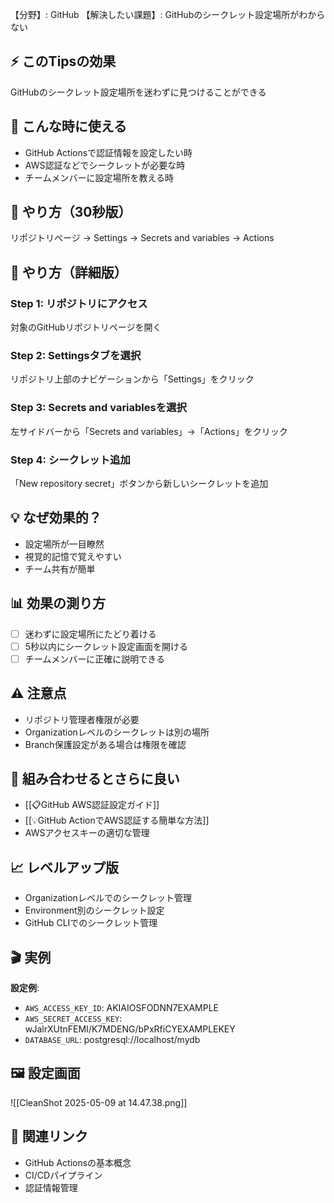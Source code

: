 【分野】: GitHub
【解決したい課題】: GitHubのシークレット設定場所がわからない

## ⚡ このTipsの効果
GitHubのシークレット設定場所を迷わずに見つけることができる

## 📍 こんな時に使える
- GitHub Actionsで認証情報を設定したい時
- AWS認証などでシークレットが必要な時
- チームメンバーに設定場所を教える時

## 🎯 やり方（30秒版）
リポジトリページ → Settings → Secrets and variables → Actions

## 📱 やり方（詳細版）

### Step 1: リポジトリにアクセス
対象のGitHubリポジトリページを開く

### Step 2: Settingsタブを選択
リポジトリ上部のナビゲーションから「Settings」をクリック

### Step 3: Secrets and variablesを選択
左サイドバーから「Secrets and variables」→「Actions」をクリック

### Step 4: シークレット追加
「New repository secret」ボタンから新しいシークレットを追加

## 💡 なぜ効果的？
- 設定場所が一目瞭然
- 視覚的記憶で覚えやすい
- チーム共有が簡単

## 📊 効果の測り方
- [ ] 迷わずに設定場所にたどり着ける
- [ ] 5秒以内にシークレット設定画面を開ける
- [ ] チームメンバーに正確に説明できる

## ⚠️ 注意点
- リポジトリ管理者権限が必要
- Organizationレベルのシークレットは別の場所
- Branch保護設定がある場合は権限を確認

## 🔗 組み合わせるとさらに良い
- [[📋GitHub AWS認証設定ガイド]]
- [[💡GitHub ActionでAWS認証する簡単な方法]]
- AWSアクセスキーの適切な管理

## 📈 レベルアップ版
- Organizationレベルでのシークレット管理
- Environment別のシークレット設定
- GitHub CLIでのシークレット管理

## 🎬 実例
**設定例**:
- `AWS_ACCESS_KEY_ID`: AKIAIOSFODNN7EXAMPLE
- `AWS_SECRET_ACCESS_KEY`: wJalrXUtnFEMI/K7MDENG/bPxRfiCYEXAMPLEKEY
- `DATABASE_URL`: postgresql://localhost/mydb

## 🖼️ 設定画面
![[CleanShot 2025-05-09 at 14.47.38.png]]

## 🔄 関連リンク
- GitHub Actionsの基本概念
- CI/CDパイプライン
- 認証情報管理